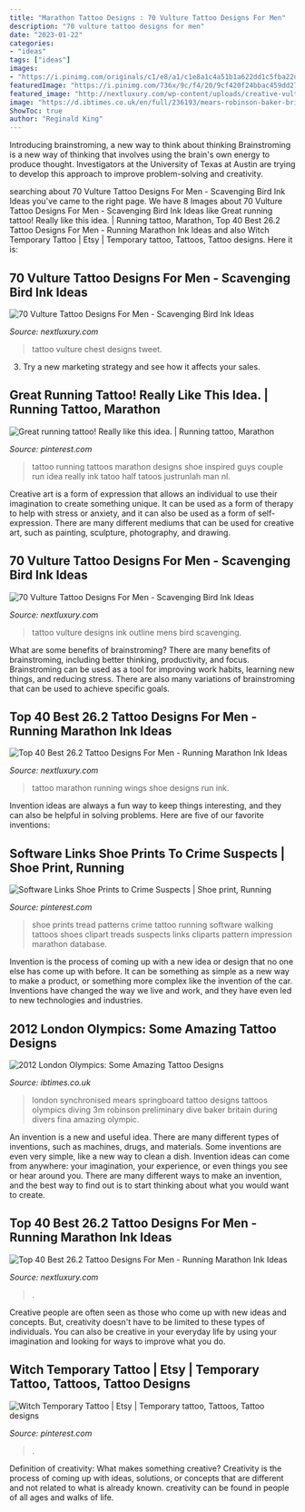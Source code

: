 ```yaml
---
title: "Marathon Tattoo Designs : 70 Vulture Tattoo Designs For Men"
description: "70 vulture tattoo designs for men"
date: "2023-01-22"
categories:
- "ideas"
tags: ["ideas"]
images:
- "https://i.pinimg.com/originals/c1/e8/a1/c1e8a1c4a51b1a622dd1c5fba22d738f.jpg"
featuredImage: "https://i.pinimg.com/736x/9c/f4/20/9cf420f24bbac459dd274cd42df7fcbb--running-tattoos-third.jpg"
featured_image: "http://nextluxury.com/wp-content/uploads/creative-vulture-black-ink-outline-mens-full-back-tattoo-ideas.jpg"
image: "https://d.ibtimes.co.uk/en/full/236193/mears-robinson-baker-britain-dive-during-men039s-synchronised-3m-springboard-preliminary.jpg?w=400"
ShowToc: true
author: "Reginald King"
---
```



Introducing brainstroming, a new way to think about thinking
Brainstroming is a new way of thinking that involves using the brain's own energy to produce thought. Investigators at the University of Texas at Austin are trying to develop this approach to improve problem-solving and creativity.

	

		
searching about 70 Vulture Tattoo Designs For Men - Scavenging Bird Ink Ideas you've came to the right page. We have 8 Images about 70 Vulture Tattoo Designs For Men - Scavenging Bird Ink Ideas like Great running tattoo! Really like this idea. | Running tattoo, Marathon, Top 40 Best 26.2 Tattoo Designs For Men - Running Marathon Ink Ideas and also Witch Temporary Tattoo | Etsy | Temporary tattoo, Tattoos, Tattoo designs. Here it is:
		
    
## 70 Vulture Tattoo Designs For Men - Scavenging Bird Ink Ideas

<img loading=lazy src="http://nextluxury.com/wp-content/uploads/vulture-with-ribbon-guys-unique-chest-tattoo.jpg" onerror="this.onerror=null;this.src='https://tse4.mm.bing.net/th?id=OIP.QXmx1lON2muR4y815q-37gHaHa&amp;pid=15.1';" alt="70 Vulture Tattoo Designs For Men - Scavenging Bird Ink Ideas">

_Source: nextluxury.com_

>tattoo vulture chest designs tweet. 

	

3. Try a new marketing strategy and see how it affects your sales.

    
## Great Running Tattoo! Really Like This Idea. | Running Tattoo, Marathon

<img loading=lazy src="https://i.pinimg.com/736x/9c/f4/20/9cf420f24bbac459dd274cd42df7fcbb--running-tattoos-third.jpg" onerror="this.onerror=null;this.src='https://tse3.mm.bing.net/th?id=OIP.gi4MLdkGaVI-6bdjKipXXQHaJ4&amp;pid=15.1';" alt="Great running tattoo! Really like this idea. | Running tattoo, Marathon">

_Source: pinterest.com_

>tattoo running tattoos marathon designs shoe inspired guys couple run idea really ink tatoo half tatoos justrunlah man nl. 

	

Creative art is a form of expression that allows an individual to use their imagination to create something unique. It can be used as a form of therapy to help with stress or anxiety, and it can also be used as a form of self-expression. There are many different mediums that can be used for creative art, such as painting, sculpture, photography, and drawing.

    
## 70 Vulture Tattoo Designs For Men - Scavenging Bird Ink Ideas

<img loading=lazy src="http://nextluxury.com/wp-content/uploads/creative-vulture-black-ink-outline-mens-full-back-tattoo-ideas.jpg" onerror="this.onerror=null;this.src='https://tse3.mm.bing.net/th?id=OIP.ZJISNJksgTyAXwK5r3vjKAHaHa&amp;pid=15.1';" alt="70 Vulture Tattoo Designs For Men - Scavenging Bird Ink Ideas">

_Source: nextluxury.com_

>tattoo vulture designs ink outline mens bird scavenging. 

	

What are some benefits of brainstroming?
There are many benefits of brainstroming, including better thinking, productivity, and focus. Brainstroming can be used as a tool for improving work habits, learning new things, and reducing stress. There are also many variations of brainstroming that can be used to achieve specific goals.

    
## Top 40 Best 26.2 Tattoo Designs For Men - Running Marathon Ink Ideas

<img loading=lazy src="http://nextluxury.com/wp-content/uploads/male-26-2-tattoo-shoe-wings-leg-tattoo.jpg" onerror="this.onerror=null;this.src='https://tse3.mm.bing.net/th?id=OIP.oWD4D2rtBzWSuN8ddsJiigHaJQ&amp;pid=15.1';" alt="Top 40 Best 26.2 Tattoo Designs For Men - Running Marathon Ink Ideas">

_Source: nextluxury.com_

>tattoo marathon running wings shoe designs run ink. 

	

Invention ideas are always a fun way to keep things interesting, and they can also be helpful in solving problems. Here are five of our favorite inventions: 

    
## Software Links Shoe Prints To Crime Suspects | Shoe Print, Running

<img loading=lazy src="https://i.pinimg.com/originals/c1/e8/a1/c1e8a1c4a51b1a622dd1c5fba22d738f.jpg" onerror="this.onerror=null;this.src='https://tse4.mm.bing.net/th?id=OIP.z9Src5qRJolsLzstpf34vwHaCx&amp;pid=15.1';" alt="Software Links Shoe Prints to Crime Suspects | Shoe print, Running">

_Source: pinterest.com_

>shoe prints tread patterns crime tattoo running software walking tattoos shoes clipart treads suspects links cliparts pattern impression marathon database. 

	

Invention is the process of coming up with a new idea or design that no one else has come up with before. It can be something as simple as a new way to make a product, or something more complex like the invention of the car. Inventions have changed the way we live and work, and they have even led to new technologies and industries.

    
## 2012 London Olympics: Some Amazing Tattoo Designs

<img loading=lazy src="https://d.ibtimes.co.uk/en/full/236193/mears-robinson-baker-britain-dive-during-men039s-synchronised-3m-springboard-preliminary.jpg?w=400" onerror="this.onerror=null;this.src='https://tse3.mm.bing.net/th?id=OIP.GIC8O10C01cv-jZbGCtJEAHaE-&amp;pid=15.1';" alt="2012 London Olympics: Some Amazing Tattoo Designs">

_Source: ibtimes.co.uk_

>london synchronised mears springboard tattoo designs tattoos olympics diving 3m robinson preliminary dive baker britain during divers fina amazing olympic. 

	

An invention is a new and useful idea. There are many different types of inventions, such as machines, drugs, and materials. Some inventions are even very simple, like a new way to clean a dish. Invention ideas can come from anywhere: your imagination, your experience, or even things you see or hear around you. There are many different ways to make an invention, and the best way to find out is to start thinking about what you would want to create.

    
## Top 40 Best 26.2 Tattoo Designs For Men - Running Marathon Ink Ideas

<img loading=lazy src="https://nextluxury.com/wp-content/uploads/small-simple-red-and-black-ink-26-2-running-mens-tattoo.jpg" onerror="this.onerror=null;this.src='https://tse2.mm.bing.net/th?id=OIP.ITQgFOGuEO4nX6N8UahgrQHaIG&amp;pid=15.1';" alt="Top 40 Best 26.2 Tattoo Designs For Men - Running Marathon Ink Ideas">

_Source: nextluxury.com_

>. 

	

Creative people are often seen as those who come up with new ideas and concepts. But, creativity doesn't have to be limited to these types of individuals. You can also be creative in your everyday life by using your imagination and looking for ways to improve what you do.

    
## Witch Temporary Tattoo | Etsy | Temporary Tattoo, Tattoos, Tattoo Designs

<img loading=lazy src="https://i.pinimg.com/736x/c3/4e/df/c34edf0280d9501da608cbe88a3ac760.jpg" onerror="this.onerror=null;this.src='https://tse2.mm.bing.net/th?id=OIP.dlMyz3ccR7Py7XjrptvLQAHaEc&amp;pid=15.1';" alt="Witch Temporary Tattoo | Etsy | Temporary tattoo, Tattoos, Tattoo designs">

_Source: pinterest.com_

>. 

	

Definition of creativity: What makes something creative?
Creativity is the process of coming up with ideas, solutions, or concepts that are different and not related to what is already known. creativity can be found in people of all ages and walks of life.

